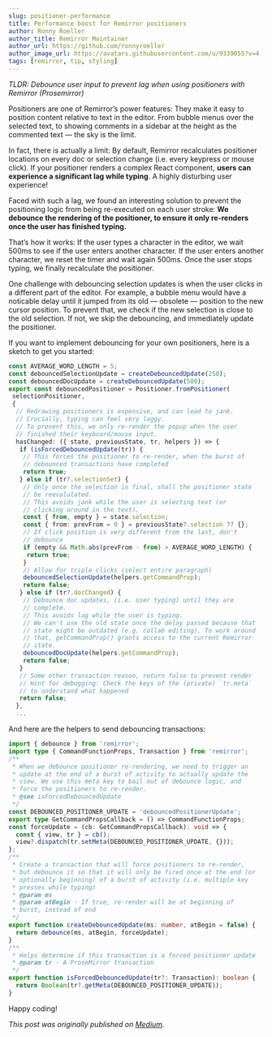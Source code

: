 ```yaml
---
slug: positioner-performance
title: Performance boost for Remirror positioners
author: Ronny Roeller
author_title: Remirror Maintainer
author_url: https://github.com/ronnyroeller
author_image_url: https://avatars.githubusercontent.com/u/9339055?v=4
tags: [remirror, tip, styling]
---
```


_TLDR: Debounce user input to prevent lag when using positioners with Remirror (Prosemirror)_

<!-- truncate -->

Positioners are one of Remirror’s power features: They make it easy to position content relative to text in the editor. From bubble menus over the selected text, to showing comments in a sidebar at the height as the commented text — the sky is the limit.

In fact, there is actually a limit: By default, Remirror recalculates positioner locations on every doc or selection change (i.e. every keypress or mouse click). If your positioner renders a complex React component, **users can experience a significant lag while typing**. A highly disturbing user experience!

Faced with such a lag, we found an interesting solution to prevent the positioning logic from being re-executed on each user stroke: **We debounce the rendering of the positioner, to ensure it only re-renders once the user has finished typing.**

That’s how it works: If the user types a character in the editor, we wait 500ms to see if the user enters another character. If the user enters another character, we reset the timer and wait again 500ms. Once the user stops typing, we finally recalculate the positioner.

One challenge with debouncing selection updates is when the user clicks in a different part of the editor. For example, a bubble menu would have a noticable delay until it jumped from its old — obsolete — position to the new cursor position. To prevent that, we check if the new selection is close to the old selection. If not, we skip the debouncing, and immediately update the positioner.

If you want to implement debouncing for your own positioners, here is a sketch to get you started:

```typescript
const AVERAGE_WORD_LENGTH = 5;
const debouncedSelectionUpdate = createDebouncedUpdate(250);
const debouncedDocUpdate = createDebouncedUpdate(500);
export const debouncedPositioner = Positioner.fromPositioner(
 selectionPositioner,
 {
  // Redrawing positioners is expensive, and can lead to jank.
  // Crucially, typing can feel very laggy.
  // To prevent this, we only re-render the popup when the user
  // finished their keyboard/mouse input.
  hasChanged: ({ state, previousState, tr, helpers }) => {
   if (isForcedDebouncedUpdate(tr)) {
    // This forces the positioner to re-render, when the burst of
    // debounced transactions have completed
    return true;
   } else if (tr?.selectionSet) {
    // Only once the selection is final, shall the positioner state
    // be reevalulated.
    // This avoids jank while the user is selecting text (or
    // clicking around in the text).
    const { from, empty } = state.selection;
    const { from: prevFrom = 0 } = previousState?.selection ?? {};
    // If click position is very different from the last, don't
    // debounce
    if (empty && Math.abs(prevFrom - from) > AVERAGE_WORD_LENGTH) {
     return true;
    }
    // Allow for triple clicks (select entire paragraph)
    debouncedSelectionUpdate(helpers.getCommandProp);
    return false;
   } else if (tr?.docChanged) {
    // Debounce doc updates, (i.e. user typing) until they are
    // complete.
    // This avoids lag while the user is typing.
    // We can't use the old state once the delay passed because that
    // state might be outdated (e.g. collab editing). To work around
    // that, getCommandProp() grants access to the current Remirror
    // state.
    debouncedDocUpdate(helpers.getCommandProp);
    return false;
   }
   // Some other transaction reason, return false to prevent render
   // Hint for debugging: Check the keys of the (private) `tr.meta`
   // to understand what happened
   return false;
  },
  ...
```

And here are the helpers to send debouncing transactions:

```typescript
import { debounce } from 'remirror';
import type { CommandFunctionProps, Transaction } from 'remirror';
/**
 * When we debounce positioner re-rendering, we need to trigger an
 * update at the end of a burst of activity to actually update the
 * view. We use this meta key to bail out of debounce logic, and
 * force the positioners to re-render.
 * @see isForcedDebouncedUpdate
 */
const DEBOUNCED_POSITIONER_UPDATE = 'debouncedPositionerUpdate';
export type GetCommandPropsCallback = () => CommandFunctionProps;
const forceUpdate = (cb: GetCommandPropsCallback): void => {
  const { view, tr } = cb();
  view?.dispatch(tr.setMeta(DEBOUNCED_POSITIONER_UPDATE, {}));
};
/**
 * Create a transaction that will force positioners to re-render,
 * but debounce it so that it will only be fired once at the end (or
 * optionally beginning) of a burst of activity (i.e. multiple key
 * presses while typing)
 * @param ms
 * @param atBegin - If true, re-render will be at beginning of
 * burst, instead of end
 */
export function createDebouncedUpdate(ms: number, atBegin = false) {
  return debounce(ms, atBegin, forceUpdate);
}
/**
 * Helps determine if this transaction is a forced positioner update
 * @param tr - A ProseMirror transaction
 */
export function isForcedDebouncedUpdate(tr?: Transaction): boolean {
  return Boolean(tr?.getMeta(DEBOUNCED_POSITIONER_UPDATE));
}
```

Happy coding!

_This post was originally published on [Medium](https://medium.com/collaborne-engineering/performance-boost-for-remirror-positioners-1e9feead2d17)._
